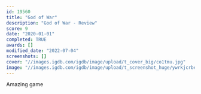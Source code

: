 ```yaml
---
id: 19560
title: "God of War"
description: "God of War - Review"
score: 9
date: "2020-01-01"
completed: TRUE
awards: []
modified_date: "2022-07-04"
screenshots: []
cover: "//images.igdb.com/igdb/image/upload/t_cover_big/co1tmu.jpg"
image: "//images.igdb.com/igdb/image/upload/t_screenshot_huge/ywrkjcrbeemmb51flsfj.jpg"
---
```

Amazing game